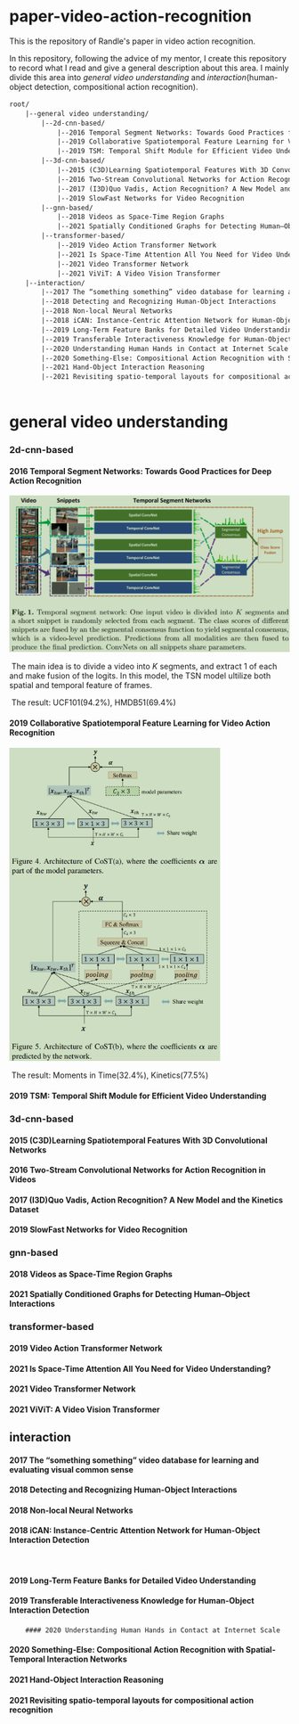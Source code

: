 # paper-video-action-recognition

This is the repository of Randle's paper in video action recognition.

In this repository, following the advice of my mentor, I create this repository to record what I read and give a general description about this area. I mainly divide this area into *general video understanding* and *interaction*(human-object detection, compositional action recognition).

```latex
root/
	|--general video understanding/
		|--2d-cnn-based/
			|--2016 Temporal Segment Networks: Towards Good Practices for Deep Action Recognition
			|--2019 Collaborative Spatiotemporal Feature Learning for Video Action Recognition
			|--2019 TSM: Temporal Shift Module for Efficient Video Understanding
		|--3d-cnn-based/
			|--2015 (C3D)Learning Spatiotemporal Features With 3D Convolutional Networks
			|--2016 Two-Stream Convolutional Networks for Action Recognition in Videos
			|--2017 (I3D)Quo Vadis, Action Recognition? A New Model and the Kinetics Dataset
			|--2019 SlowFast Networks for Video Recognition
		|--gnn-based/
			|--2018 Videos as Space-Time Region Graphs
			|--2021 Spatially Conditioned Graphs for Detecting Human–Object Interactions
		|--transformer-based/
			|--2019 Video Action Transformer Network
			|--2021 Is Space-Time Attention All You Need for Video Understanding?
			|--2021 Video Transformer Network
			|--2021 ViViT: A Video Vision Transformer
	|--interaction/
		|--2017 The “something something” video database for learning and evaluating visual common sense
		|--2018 Detecting and Recognizing Human-Object Interactions
		|--2018 Non-local Neural Networks
		|--2018 iCAN: Instance-Centric Attention Network for Human-Object Interaction Detection
		|--2019 Long-Term Feature Banks for Detailed Video Understanding
		|--2019 Transferable Interactiveness Knowledge for Human-Object Interaction Detection
		|--2020 Understanding Human Hands in Contact at Internet Scale
		|--2020 Something-Else: Compositional Action Recognition with Spatial-Temporal Interaction Networks
		|--2021 Hand-Object Interaction Reasoning
		|--2021 Revisiting spatio-temporal layouts for compositional action recognition
		
```

# general video understanding

### 2d-cnn-based

#### 2016 Temporal Segment Networks: Towards Good Practices for Deep Action Recognition

<img src="README.assets/1-16472660334671.png" alt="1" style="zoom:60%;" />

​	The main idea is to divide a video into $K$ segments, and extract $1$ of each and make fusion of the logits. In this model, the TSN model ultilize both spatial and temporal feature of frames.

​	The result: UCF101(94.2%), HMDB51($69.4\%$) 

#### 2019 Collaborative Spatiotemporal Feature Learning for Video Action Recognition

<img src="README.assets/3.png" alt="3" style="zoom:67%;" />

​	The result:  Moments in Time($32.4\%$), Kinetics($77.5\%$)

#### 2019 TSM: Temporal Shift Module for Efficient Video Understanding



### 3d-cnn-based



#### 2015 (C3D)Learning Spatiotemporal Features With 3D Convolutional Networks



#### 2016 Two-Stream Convolutional Networks for Action Recognition in Videos



#### 2017 (I3D)Quo Vadis, Action Recognition? A New Model and the Kinetics Dataset



#### 2019 SlowFast Networks for Video Recognition



### gnn-based

#### 2018 Videos as Space-Time Region Graphs



#### 2021 Spatially Conditioned Graphs for Detecting Human–Object Interactions



### transformer-based

#### 2019 Video Action Transformer Network



#### 2021 Is Space-Time Attention All You Need for Video Understanding?



#### 2021 Video Transformer Network



#### 2021 ViViT: A Video Vision Transformer



## interaction

#### 2017 The “something something” video database for learning and evaluating visual common sense

#### 2018 Detecting and Recognizing Human-Object Interactions

#### 2018 Non-local Neural Networks



#### 2018 iCAN: Instance-Centric Attention Network for Human-Object Interaction Detection
​		

#### 2019 Long-Term Feature Banks for Detailed Video Understanding

#### 2019 Transferable Interactiveness Knowledge for Human-Object Interaction Detection
		#### 2020 Understanding Human Hands in Contact at Internet Scale

#### 2020 Something-Else: Compositional Action Recognition with Spatial-Temporal Interaction Networks

#### 2021 Hand-Object Interaction Reasoning

#### 2021 Revisiting spatio-temporal layouts for compositional action recognition

